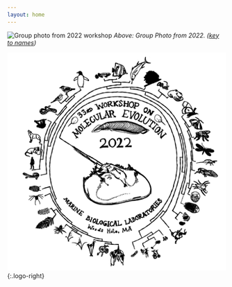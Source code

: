 ```yaml
---
layout: home
---
```

![Group photo from 2022 workshop](assets/img/group-photos/group-photo-2022.png)
_Above: Group Photo from 2022. ([key to names](/group-photos/2022/))_

![2022 t-shirt design](assets/img/tshirt-2022.png){:.logo-right}
